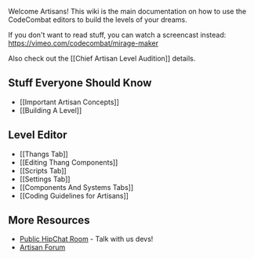Welcome Artisans! This wiki is the main documentation on how to use the CodeCombat editors to build the levels of your dreams.

If you don't want to read stuff, you can watch a screencast instead: https://vimeo.com/codecombat/mirage-maker

Also check out the [[Chief Artisan Level Audition]] details.

## Stuff Everyone Should Know

* [[Important Artisan Concepts]]
* [[Building A Level]]

## Level Editor

* [[Thangs Tab]]
* [[Editing Thang Components]]
* [[Scripts Tab]]
* [[Settings Tab]]
* [[Components And Systems Tabs]]
* [[Coding Guidelines for Artisans]]

## More Resources

* [Public HipChat Room](http://www.hipchat.com/g3plnOKqa) - Talk with us devs!
* [Artisan Forum](http://discourse.codecombat.com/category/artisan)